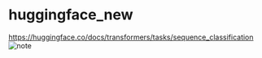 # huggingface_new
https://huggingface.co/docs/transformers/tasks/sequence_classification
![note](https://github.com/user-attachments/assets/236709b8-617e-4d49-88c6-9931ecc4ec3c)
